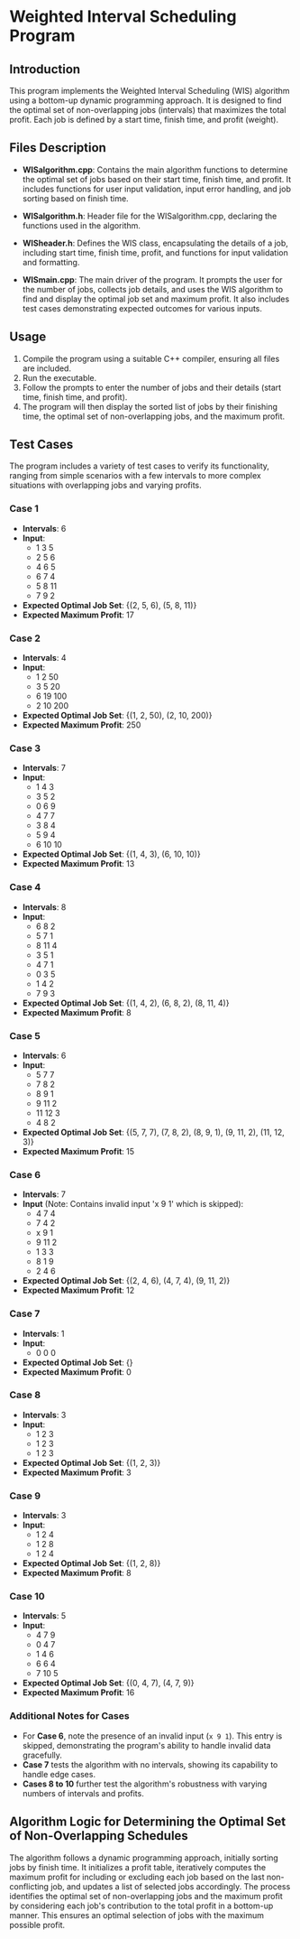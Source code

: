 # Weighted Interval Scheduling Program

## Introduction

This program implements the Weighted Interval Scheduling (WIS) algorithm using a bottom-up dynamic programming approach. It is designed to find the optimal set of non-overlapping jobs (intervals) that maximizes the total profit. Each job is defined by a start time, finish time, and profit (weight).

## Files Description

- **WISalgorithm.cpp**: Contains the main algorithm functions to determine the optimal set of jobs based on their start time, finish time, and profit. It includes functions for user input validation, input error handling, and job sorting based on finish time.

- **WISalgorithm.h**: Header file for the WISalgorithm.cpp, declaring the functions used in the algorithm.

- **WISheader.h**: Defines the WIS class, encapsulating the details of a job, including start time, finish time, profit, and functions for input validation and formatting.

- **WISmain.cpp**: The main driver of the program. It prompts the user for the number of jobs, collects job details, and uses the WIS algorithm to find and display the optimal job set and maximum profit. It also includes test cases demonstrating expected outcomes for various inputs.

## Usage

1. Compile the program using a suitable C++ compiler, ensuring all files are included.
2. Run the executable.
3. Follow the prompts to enter the number of jobs and their details (start time, finish time, and profit).
4. The program will then display the sorted list of jobs by their finishing time, the optimal set of non-overlapping jobs, and the maximum profit.

## Test Cases

The program includes a variety of test cases to verify its functionality, ranging from simple scenarios with a few intervals to more complex situations with overlapping jobs and varying profits.

### Case 1
- **Intervals**: 6
- **Input**:
  - 1 3 5
  - 2 5 6
  - 4 6 5
  - 6 7 4
  - 5 8 11
  - 7 9 2
- **Expected Optimal Job Set**: {(2, 5, 6), (5, 8, 11)}
- **Expected Maximum Profit**: 17

### Case 2
- **Intervals**: 4
- **Input**:
  - 1 2 50
  - 3 5 20
  - 6 19 100
  - 2 10 200
- **Expected Optimal Job Set**: {(1, 2, 50), (2, 10, 200)}
- **Expected Maximum Profit**: 250

### Case 3
- **Intervals**: 7
- **Input**:
  - 1 4 3
  - 3 5 2
  - 0 6 9
  - 4 7 7
  - 3 8 4
  - 5 9 4
  - 6 10 10
- **Expected Optimal Job Set**: {(1, 4, 3), (6, 10, 10)}
- **Expected Maximum Profit**: 13

### Case 4
- **Intervals**: 8
- **Input**:
  - 6 8 2
  - 5 7 1
  - 8 11 4
  - 3 5 1
  - 4 7 1
  - 0 3 5
  - 1 4 2
  - 7 9 3
- **Expected Optimal Job Set**: {(1, 4, 2), (6, 8, 2), (8, 11, 4)}
- **Expected Maximum Profit**: 8

### Case 5
- **Intervals**: 6
- **Input**:
  - 5 7 7
  - 7 8 2
  - 8 9 1
  - 9 11 2
  - 11 12 3
  - 4 8 2
- **Expected Optimal Job Set**: {(5, 7, 7), (7, 8, 2), (8, 9, 1), (9, 11, 2), (11, 12, 3)}
- **Expected Maximum Profit**: 15

### Case 6
- **Intervals**: 7
- **Input** (Note: Contains invalid input 'x 9 1' which is skipped):
  - 4 7 4
  - 7 4 2
  - x 9 1
  - 9 11 2
  - 1 3 3
  - 8 1 9
  - 2 4 6
- **Expected Optimal Job Set**: {(2, 4, 6), (4, 7, 4), (9, 11, 2)}
- **Expected Maximum Profit**: 12

### Case 7
- **Intervals**: 1
- **Input**:
  - 0 0 0
- **Expected Optimal Job Set**: {}
- **Expected Maximum Profit**: 0

### Case 8
- **Intervals**: 3
- **Input**:
  - 1 2 3
  - 1 2 3
  - 1 2 3
- **Expected Optimal Job Set**: {(1, 2, 3)}
- **Expected Maximum Profit**: 3

### Case 9
- **Intervals**: 3
- **Input**:
  - 1 2 4
  - 1 2 8
  - 1 2 4
- **Expected Optimal Job Set**: {(1, 2, 8)}
- **Expected Maximum Profit**: 8

### Case 10
- **Intervals**: 5
- **Input**:
  - 4 7 9
  - 0 4 7
  - 1 4 6
  - 6 6 4
  - 7 10 5
- **Expected Optimal Job Set**: {(0, 4, 7), (4, 7, 9)}
- **Expected Maximum Profit**: 16

### Additional Notes for Cases

- For **Case 6**, note the presence of an invalid input (`x 9 1`). This entry is skipped, demonstrating the program's ability to handle invalid data gracefully.
- **Case 7** tests the algorithm with no intervals, showing its capability to handle edge cases.
- **Cases 8 to 10** further test the algorithm's robustness with varying numbers of intervals and profits.

## Algorithm Logic for Determining the Optimal Set of Non-Overlapping Schedules

The algorithm follows a dynamic programming approach, initially sorting jobs by finish time. It initializes a profit table, iteratively computes the maximum profit for including or excluding each job based on the last non-conflicting job, and updates a list of selected jobs accordingly. The process identifies the optimal set of non-overlapping jobs and the maximum profit by considering each job's contribution to the total profit in a bottom-up manner. This ensures an optimal selection of jobs with the maximum possible profit.




